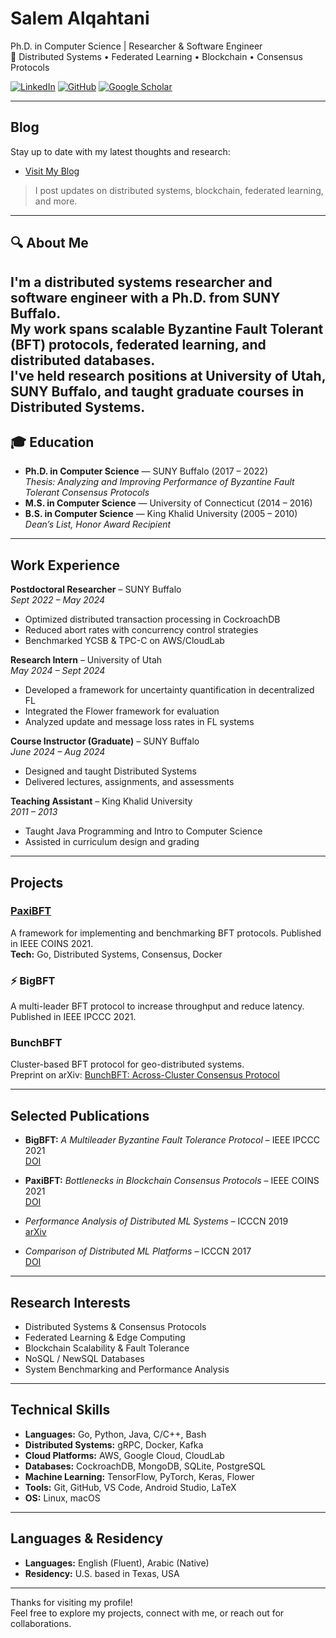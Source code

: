 # Salem Alqahtani

Ph.D. in Computer Science | Researcher & Software Engineer  
🔬 Distributed Systems • Federated Learning • Blockchain • Consensus Protocols  

[![LinkedIn](https://img.shields.io/badge/LinkedIn-Connect-blue?logo=linkedin)](http://www.linkedin.com/in/salemmohammed) 
[![GitHub](https://img.shields.io/badge/GitHub-salemmohammed-black?logo=github)](https://github.com/salemmohammed)
[![Google Scholar](https://img.shields.io/badge/Scholar-Publications-brightgreen?logo=googlescholar)](https://scholar.google.com/citations?user=CXgrQo4AAAAJ&hl=en)


---

## Blog

Stay up to date with my latest thoughts and research:
- [Visit My Blog](https://github.com/salemmohammed/salemmohammed/blob/main/_posts/SalemonSystems.md)
> I post updates on distributed systems, blockchain, federated learning, and more.


---

## 🔍 About Me

I'm a distributed systems researcher and software engineer with a Ph.D. from **SUNY Buffalo**.  
My work spans scalable **Byzantine Fault Tolerant (BFT) protocols**, **federated learning**, and **distributed databases**.  
I've held research positions at **University of Utah**, **SUNY Buffalo**, and taught graduate courses in **Distributed Systems**.
---

## 🎓 Education

- **Ph.D. in Computer Science** — SUNY Buffalo (2017 – 2022)  
  *Thesis:* *Analyzing and Improving Performance of Byzantine Fault Tolerant Consensus Protocols*
- **M.S. in Computer Science** — University of Connecticut (2014 – 2016)
- **B.S. in Computer Science** — King Khalid University (2005 – 2010)  
  *Dean’s List, Honor Award Recipient*

---

## Work Experience

**Postdoctoral Researcher** – SUNY Buffalo  
*Sept 2022 – May 2024*  
- Optimized distributed transaction processing in CockroachDB
- Reduced abort rates with concurrency control strategies
- Benchmarked YCSB & TPC-C on AWS/CloudLab

**Research Intern** – University of Utah  
*May 2024 – Sept 2024*  
- Developed a framework for uncertainty quantification in decentralized FL
- Integrated the Flower framework for evaluation
- Analyzed update and message loss rates in FL systems

**Course Instructor (Graduate)** – SUNY Buffalo  
*June 2024 – Aug 2024*  
- Designed and taught Distributed Systems  
- Delivered lectures, assignments, and assessments

**Teaching Assistant** – King Khalid University  
*2011 – 2013*  
- Taught Java Programming and Intro to Computer Science  
- Assisted in curriculum design and grading

---

## Projects

### [**PaxiBFT**](https://github.com/salemmohammed/PaxiBFT)
A framework for implementing and benchmarking BFT protocols. Published in IEEE COINS 2021.  
**Tech:** Go, Distributed Systems, Consensus, Docker

### ⚡ BigBFT  
A multi-leader BFT protocol to increase throughput and reduce latency.  
Published in IEEE IPCCC 2021.

### BunchBFT  
Cluster-based BFT protocol for geo-distributed systems.  
Preprint on arXiv: [BunchBFT: Across-Cluster Consensus Protocol](https://arxiv.org/abs/2205.10658)

---

## Selected Publications

- **BigBFT:** *A Multileader Byzantine Fault Tolerance Protocol* – IEEE IPCCC 2021  
  [DOI](https://doi.org/10.1109/IPCCC51483.2021.9679432)

- **PaxiBFT:** *Bottlenecks in Blockchain Consensus Protocols* – IEEE COINS 2021  
  [DOI](https://doi.org/10.1109/COINS51742.2021.9524210)

- *Performance Analysis of Distributed ML Systems* – ICCCN 2019  
  [arXiv](https://arxiv.org/abs/1909.02061)

- *Comparison of Distributed ML Platforms* – ICCCN 2017  
  [DOI](https://doi.org/10.1109/ICCCN.2017.8038464)

---

## Research Interests

- Distributed Systems & Consensus Protocols  
- Federated Learning & Edge Computing  
- Blockchain Scalability & Fault Tolerance  
- NoSQL / NewSQL Databases  
- System Benchmarking and Performance Analysis

---

## Technical Skills

- **Languages:** Go, Python, Java, C/C++, Bash  
- **Distributed Systems:** gRPC, Docker, Kafka  
- **Cloud Platforms:** AWS, Google Cloud, CloudLab  
- **Databases:** CockroachDB, MongoDB, SQLite, PostgreSQL  
- **Machine Learning:** TensorFlow, PyTorch, Keras, Flower  
- **Tools:** Git, GitHub, VS Code, Android Studio, LaTeX  
- **OS:** Linux, macOS

---

## Languages & Residency

- **Languages:** English (Fluent), Arabic (Native)  
- **Residency:** U.S. based in Texas, USA

---

Thanks for visiting my profile!  
Feel free to explore my projects, connect with me, or reach out for collaborations.

